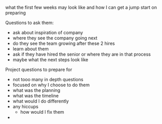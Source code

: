 what the first few weeks may look like and how I can get a jump start on preparing

Questions to ask them:
- ask about inspiration of company
- where they see the company going next
- do they see the team growing after these 2 hires
- learn about them 
- ask if they have hired the senior or where they are in that process
- maybe what the next steps look like

Project questions to prepare for
- not tooo many in depth questions
- focused on why I choose to do them
- what was the planning
- what was the timeline 
- what would I do differently
- any hiccups
	- how would I fix them
- 